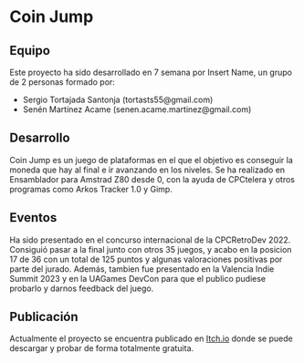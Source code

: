 # Coin Jump
## Equipo
Este proyecto ha sido desarrollado en 7 semana por Insert Name, un grupo de 2 personas formado por:
<ul>
  <li>Sergio Tortajada Santonja (tortasts55@gmail.com)</li>
  <li>Senén Martínez Acame (senen.acame.martinez@gmail.com)</li>
</ul>

## Desarrollo
Coin Jump es un juego de plataformas en el que el objetivo es conseguir la moneda que hay al final e ir avanzando en los niveles. 
Se ha realizado en Ensamblador para Amstrad Z80 desde 0, con la ayuda de CPCtelera y otros programas como Arkos Tracker 1.0 y Gimp.

## Eventos
Ha sido presentado en el concurso internacional de la CPCRetroDev 2022.
Consiguió pasar a la final junto con otros 35 juegos, y acabo en la posicion 17 de 36 con un total de 125 puntos y algunas valoraciones
positivas por parte del jurado.
Además, tambien fue presentado en la Valencia Indie Summit 2023 y en la UAGames DevCon para que el publico pudiese probarlo y darnos feedback del juego.  

## Publicación
Actualmente el proyecto se encuentra publicado en [Itch.io](https://insert-name-ua.itch.io/coin-jump) donde se puede descargar y probar de forma totalmente gratuita.
